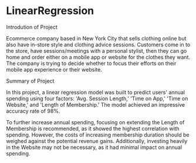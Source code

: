# LinearRegression

Introdution of Project

Ecommerce company based in New York City that sells clothing online but also have in-store style and clothing advice sessions. Customers come in to the store, have sessions/meetings with a personal stylist, then they can go home and order either on a mobile app or website for the clothes they want. The company is trying to decide whether to focus their efforts on their mobile app experience or their website.

Summary of Project

In this project, a linear regression model was built to predict users' annual spending using four factors: 'Avg. Session Length,' 'Time on App,' 'Time on Website,' and 'Length of Membership.' The model achieved an impressive accuracy rate of 98%.

To further increase annual spending, focusing on extending the Length of Membership is recommended, as it showed the highest correlation with spending. However, the costs of increasing membership duration should be weighed against the potential revenue gains. Additionally, investing heavily in the Website may not be necessary, as it had minimal impact on annual spending.

